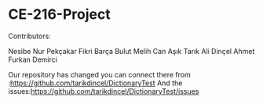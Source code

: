# CE-216-Project
Contributors:

Nesibe Nur Pekçakar
Fikri Barça Bulut
Melih Can Aşık
Tarık Ali Dinçel
Ahmet Furkan Demirci

Our repository has changed you can connect there from :https://github.com/tarikdincel/DictionaryTest
And the issues:https://github.com/tarikdincel/DictionaryTest/issues
